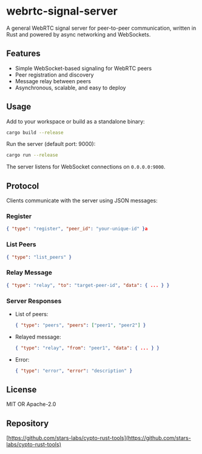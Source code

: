 # webrtc-signal-server

A general WebRTC signal server for peer-to-peer communication, written in Rust and powered by async networking and WebSockets.

## Features

- Simple WebSocket-based signaling for WebRTC peers
- Peer registration and discovery
- Message relay between peers
- Asynchronous, scalable, and easy to deploy

## Usage

Add to your workspace or build as a standalone binary:

```sh
cargo build --release
```

Run the server (default port: 9000):

```sh
cargo run --release
```

The server listens for WebSocket connections on `0.0.0.0:9000`.

## Protocol

Clients communicate with the server using JSON messages:

### Register

```json
{ "type": "register", "peer_id": "your-unique-id" }a
```

### List Peers

```json
{ "type": "list_peers" }
```

### Relay Message

```json
{ "type": "relay", "to": "target-peer-id", "data": { ... } }
```

### Server Responses

- List of peers:
  ```json
  { "type": "peers", "peers": ["peer1", "peer2"] }
  ```
- Relayed message:
  ```json
  { "type": "relay", "from": "peer1", "data": { ... } }
  ```
- Error:
  ```json
  { "type": "error", "error": "description" }
  ```

## License

MIT OR Apache-2.0

## Repository

[https://github.com/stars-labs/cypto-rust-tools](https://github.com/stars-labs/cypto-rust-tools)
